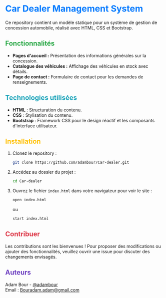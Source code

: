 
# <span style="color: #007bff;">Car Dealer Management System</span>

Ce repository contient un modèle statique pour un système de gestion de concession automobile, réalisé avec HTML, CSS et Bootstrap.

## <span style="color: #28a745;">Fonctionnalités</span>

- **Pages d'accueil :** Présentation des informations générales sur la concession.
- **Catalogue des véhicules :** Affichage des véhicules en stock avec détails.
- **Page de contact :** Formulaire de contact pour les demandes de renseignements.

## <span style="color: #17a2b8;">Technologies utilisées</span>

- **HTML** : Structuration du contenu.
- **CSS** : Stylisation du contenu.
- **Bootstrap** : Framework CSS pour le design réactif et les composants d'interface utilisateur.

## <span style="color: #ffc107;">Installation</span>

1. Clonez le repository :

   ```bash
   git clone https://github.com/adambour/Car-dealer.git
   ```

2. Accédez au dossier du projet :

   ```bash
   cd Car-dealer
   ```

3. Ouvrez le fichier `index.html` dans votre navigateur pour voir le site :

   ```bash
   open index.html
   ```

   ou

   ```bash
   start index.html
   ```

## <span style="color: #dc3545;">Contribuer</span>

Les contributions sont les bienvenues ! Pour proposer des modifications ou ajouter des fonctionnalités, veuillez ouvrir une issue pour discuter des changements envisagés.

## <span style="color: #6f42c1;">Auteurs</span>

Adam Bour - [@adambour](http://linkedin.com/in/adam-bour-9a5020277)  
Email : [Bouradam.adam@gmail.com](mailto:Bouradam.adam@gmail.com)
